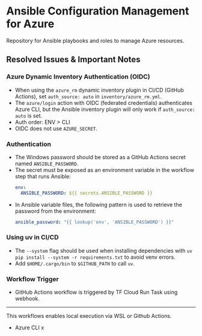 # Ansible Configuration Management for Azure
Repository for Ansible playbooks and roles to manage Azure resources.

## Resolved Issues & Important Notes

### Azure Dynamic Inventory Authentication (OIDC)
- When using the `azure_rm` dynamic inventory plugin in CI/CD (GitHub Actions), set `auth_source: auto` in `inventory/azure_rm.yml`.
- The `azure/login` action with OIDC (federated credentials) authenticates Azure CLI, but the Ansible inventory plugin will only work if `auth_source: auto` is set.
- Auth order: ENV > CLI
- OIDC does not use `AZURE_SECRET`.

### Authentication
- The Windows password should be stored as a GitHub Actions secret named `ANSIBLE_PASSWORD`.
- The secret must be exposed as an environment variable in the workflow step that runs Ansible:
  ```yaml
  env:
    ANSIBLE_PASSWORD: ${{ secrets.ANSIBLE_PASSWORD }}
  ```
- In Ansible variable files, the following pattern is used to retrieve the password from the environment:
  ```yaml
  ansible_password: "{{ lookup('env', 'ANSIBLE_PASSWORD') }}"
  ```

### Using uv in CI/CD
- The `--system` flag should be used when installing dependencies with `uv pip install --system -r requirements.txt` to avoid venv errors.
- Add `$HOME/.cargo/bin` to `$GITHUB_PATH` to call `uv`.

### Workflow Trigger
- GitHub Actions workflow is triggered by TF Cloud Run Task using webhook.

---

This workflows enables local execution via WSL or Github Actions.

- Azure CLI x